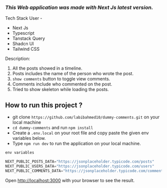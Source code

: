 ### _This Web application was made with Next Js latest version._

Tech Stack User -

- Next Js
- Typescript
- Tanstack Query
- Shadcn UI
- Tailwind CSS

Description:

1. All the posts showed in a timeline.
2. Posts includes the name of the person who wrote the post.
3. `show comments` button to toggle view comments.
4. Comments include who commented on the post.
5. Tried to show skeleton while loading the posts.

## How to run this project ?

- git clone `https://github.com/labibahmed10/dummy-comments.git` on your local machine
- `cd dummy-comments` and run `npm install`
- Create a `.env.local` on your root file and copy paste the given env variables below.
- Type `npm run dev` to run the application on your local machine.

```javascript
env variables 

NEXT_PUBLIC_POSTS_DATA="https://jsonplaceholder.typicode.com/posts"
NEXT_PUBLIC_USERS_DATA="https://jsonplaceholder.typicode.com/users"
NEXT_PUBLIC_COMMENTS_DATA="https://jsonplaceholder.typicode.com/comments"
```

Open [http://localhost:3000](http://localhost:3000) with your browser to see the result.
